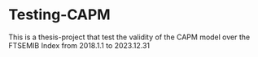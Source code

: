 # Testing-CAPM
This is a thesis-project that test the validity of the CAPM model over the FTSEMIB Index from 2018.1.1 to 2023.12.31
